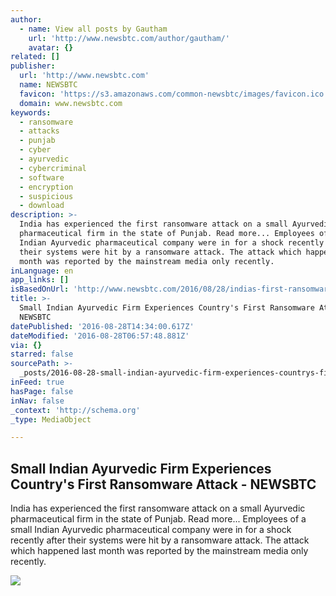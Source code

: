 ```yaml
---
author:
  - name: View all posts by Gautham
    url: 'http://www.newsbtc.com/author/gautham/'
    avatar: {}
related: []
publisher:
  url: 'http://www.newsbtc.com'
  name: NEWSBTC
  favicon: 'https://s3.amazonaws.com/common-newsbtc/images/favicon.ico'
  domain: www.newsbtc.com
keywords:
  - ransomware
  - attacks
  - punjab
  - cyber
  - ayurvedic
  - cybercriminal
  - software
  - encryption
  - suspicious
  - download
description: >-
  India has experienced the first ransomware attack on a small Ayurvedic
  pharmaceutical firm in the state of Punjab. Read more... Employees of a small
  Indian Ayurvedic pharmaceutical company were in for a shock recently after
  their systems were hit by a ransomware attack. The attack which happened last
  month was reported by the mainstream media only recently.
inLanguage: en
app_links: []
isBasedOnUrl: 'http://www.newsbtc.com/2016/08/28/indias-first-ransomware-attack/'
title: >-
  Small Indian Ayurvedic Firm Experiences Country's First Ransomware Attack -
  NEWSBTC
datePublished: '2016-08-28T14:34:00.617Z'
dateModified: '2016-08-28T06:57:48.881Z'
via: {}
starred: false
sourcePath: >-
  _posts/2016-08-28-small-indian-ayurvedic-firm-experiences-countrys-first-rans.md
inFeed: true
hasPage: false
inNav: false
_context: 'http://schema.org'
_type: MediaObject

---
```

<article style=""><h1>Small Indian Ayurvedic Firm Experiences Country's First Ransomware Attack - NEWSBTC</h1><p>India has experienced the first ransomware attack on a small Ayurvedic pharmaceutical firm in the state of Punjab. Read more... Employees of a small Indian Ayurvedic pharmaceutical company were in for a shock recently after their systems were hit by a ransomware attack. The attack which happened last month was reported by the mainstream media only recently.</p><img src="https://s3.amazonaws.com/main-newsbtc-images/2015/03/Ransomware-Cryptofortress-TeslaCrypt1.png" /></article>